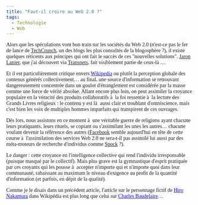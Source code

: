 ```yaml
---
title: "Faut-il croire au Web 2.0 ?"
tags:
  - Technologie
  - Web
---
```


<font face="Calibri">

</font>

<font face="Calibri">Alors que les spéculations vont bon train sur les sociétés du Web 2.0 (n'est-ce pas le fer de lance de [TechCrunch](http://techcrunch.com/europe/), un des blogs les plus consultés de la blogosphère&nbsp;?), il existe quelques réticents aux principes qui ont fait le succès de ces "nouvelles solutions". </font>[<font face="Calibri">Jaron Lanier</font>](http://edge.org/3rd_culture/lanier06/lanier06_index.html)<font face="Calibri">, que j'ai découvert via </font>[<font face="Calibri">Transnets</font>](http://pisani.blog.lemonde.fr/2007/08/16/contre-web2-jaron-lanier/)<font face="Calibri">, fait visiblement partie de ceux-là …</font>

<font face="Calibri">Et il est particulièrement critique envers </font>[<font color="#0000ff" face="Calibri">Wikipedia</font>](http://www.wikipedia.fr/)<font face="Calibri"> ou plutôt la perception globale des contenus générés collectivement… au final, une source d'information se retrouvant dangereusement concentrée dans un goulot d'étranglement est considérée par la masse comme une force de vérité absolue. Allant encore plus loin, on peut assimiler la croyance populaire en la véracité des produits collaboratifs à  la foi ressentie à  la lecture des Grands Livres religieux&nbsp;: le contenu y est là  aussi clair et troublant d'omniscience, mais c'est bien les voix de multiples hommes imparfaits qui transpirent de ces ouvrages.</font>

<font face="Calibri">Dès lors, nous assistons en ce moment à  une véritable guerre de religions ayant chacune leurs pratiquants, leurs rituels, se copiant ou s'assimilant les unes les autres… chacune voulant devenir la référence des autres (</font>[<font face="Calibri">Facebook</font>](http://www.facebook.com/)<font face="Calibri"> semble aujourd'hui en tête de cette course à  l'assimilation des services Web 2.0 ne sera-t-il pas assimilé lui aussi par des méta-moteurs de recherche d'individus comme </font>[<font face="Calibri">Spock</font>](http://www.zabasearch.com)<font face="Calibri">&nbsp;?).</font>

<font face="Calibri">Le danger&nbsp;: cette croyance en l'intelligence collective qui rend l'individu irresponsable (puisque masqué par le collectif). Mais plus grave est la gymnastique d'esprit pratiquée par ces croyants qui les pousse à  accepter n'importe qui et n'importe quoi dans leur communauté, rabaissant au maximum le niveau d'exigence au profit de la quantité d'information (et parfois, en dépit de la qualité).</font>

<font face="Calibri">Comme je le disais dans un précédent article, l'article sur le personnage fictif de </font>[<font color="#0000ff" face="Calibri">Hiro Nakamura</font>](http://en.wikipedia.org/wiki/Hiro_Nakamura)<font face="Calibri"> dans Wikipédia est plus long que celui sur </font>[<font color="#0000ff" face="Calibri">Charles Baudelaire</font>](http://fr.wikipedia.org/wiki/Charles_Baudelaire)<font face="Calibri">…</font>
